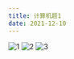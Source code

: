 ```yaml
---
title: 计算机题1
date: 2021-12-10
---
```

![1](https://hexo-4grmu8ecde66adf2-1306730064.tcloudbaseapp.com/studypic/计算机/20211210/1.png)
![2](https://hexo-4grmu8ecde66adf2-1306730064.tcloudbaseapp.com/studypic/计算机/20211210/2.png)
![3](https://hexo-4grmu8ecde66adf2-1306730064.tcloudbaseapp.com/studypic/计算机/20211210/3.png)